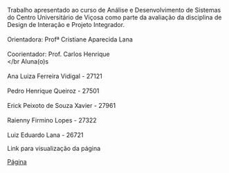 Trabalho apresentado ao curso de Análise e Desenvolvimento de Sistemas do Centro Universitário de Viçosa como parte da avaliação da disciplina de Design de Interação e Projeto Integrador.
<br></br>
Orientadora: Profª Cristiane Aparecida Lana
<br></br>
Coorientador: Prof. Carlos Henrique
<br></br
Aluna(o)s
<br></br>
Ana Luiza Ferreira Vidigal - 27121
<br></br>
Pedro Henrique Queiroz - 27501
<br></br>
Erick Peixoto de Souza Xavier - 27961
<br></br>
Raienny Firmino Lopes - 27322
<br></br>
Luiz Eduardo Lana - 26721



Link para visualização da página

[Página](https://nex-code-rose.vercel.app)
